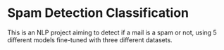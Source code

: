 # Spam Detection Classification
This is an NLP project aiming to detect if a mail is a spam or not, using 5 different models fine-tuned with three different datasets.